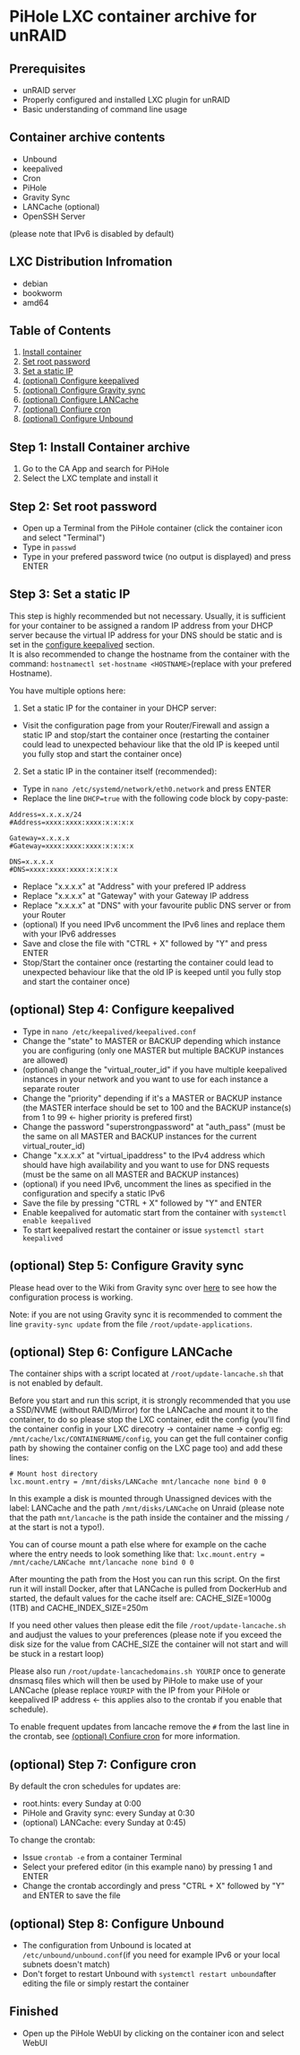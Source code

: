 # PiHole LXC container archive for unRAID

## Prerequisites

- unRAID server
- Properly configured and installed LXC plugin for unRAID
- Basic understanding of command line usage

## Container archive contents

- Unbound
- keepalived
- Cron
- PiHole
- Gravity Sync
- LANCache (optional)
- OpenSSH Server

(please note that IPv6 is disabled by default)

## LXC Distribution Infromation

- debian
- bookworm
- amd64

## Table of Contents

1. [Install container](#step-1-install-container-archive)
2. [Set root password](#step-2-set-root-password)
3. [Set a static IP](#step-3-set-a-static-ip)
4. [(optional) Configure keepalived](#optional-step-4-configure-keepalived)
5. [(optional) Configure Gravity sync](#optional-step-5-configure-gravity-sync)
6. [(optional) Configure LANCache](#optional-step-6-configure-lancache)
7. [(optional) Confiure cron](#optional-step-7-configure-cron)
8. [(optional) Configure Unbound](#optional-step-8-configure-unbound)

## Step 1: Install Container archive

1. Go to the CA App and search for PiHole
2. Select the LXC template and install it

## Step 2: Set root password

- Open up a Terminal from the PiHole container (click the container icon and select "Terminal")
- Type in `passwd`
- Type in your prefered password twice (no output is displayed) and press ENTER


## Step 3: Set a static IP

This step is highly recommended but not necessary. Usually, it is sufficient for your container to be assigned a random IP address from your DHCP server because the virtual IP address for your DNS should be static and is set in the [configure keepalived](#step-4-configure-keepalived) section.  
It is also recommended to change the hostname from the container with the command: `hostnamectl set-hostname <HOSTNAME>`(replace <HOSTNAME> with your prefered Hostname).

You have multiple options here:

1. Set a static IP for the container in your DHCP server:
- Visit the configuration page from your Router/Firewall and assign a static IP and stop/start the container once
  (restarting the container could lead to unexpected behaviour like that the old IP is keeped until you fully stop and start the container once)
2. Set a static IP in the container itself (recommended):
- Type in `nano /etc/systemd/network/eth0.network` and press ENTER
- Replace the line `DHCP=true` with the following code block by copy-paste:
```
Address=x.x.x.x/24
#Address=xxxx:xxxx:xxxx:x:x:x:x 

Gateway=x.x.x.x
#Gateway=xxxx:xxxx:xxxx:x:x:x:x  

DNS=x.x.x.x
#DNS=xxxx:xxxx:xxxx:x:x:x:x
```
- Replace "x.x.x.x" at "Address" with your prefered IP address
- Replace "x.x.x.x" at "Gateway" with your Gateway IP address
- Replace "x.x.x.x" at "DNS" with your favourite public DNS server or from your Router
- (optional) If you need IPv6 uncomment the IPv6 lines and replace them with your IPv6 addresses
- Save and close the file with "CTRL + X" followed by "Y" and press ENTER
- Stop/Start the container once
  (restarting the container could lead to unexpected behaviour like that the old IP is keeped until you fully stop and start the container once)

## (optional) Step 4: Configure keepalived

- Type in `nano /etc/keepalived/keepalived.conf`
- Change the "state" to MASTER or BACKUP depending which instance you are configuring (only one MASTER but multiple BACKUP instances are allowed)
- (optional) change the "virtual_router_id" if you have multiple keepalived instances in your network and you want to use for each instance a separate router
- Change the "priority" depending if it's a MASTER or BACKUP instance
  (the MASTER interface should be set to 100 and the BACKUP instance(s) from 1 to 99 <- higher priority is prefered first)
- Change the password "superstrongpassword" at "auth_pass" (must be the same on all MASTER and BACKUP instances for the current virtual_router_id)
- Change "x.x.x.x" at "virtual_ipaddress" to the IPv4 address which should have high availability and you want to use for DNS requests (must be the same on all MASTER and BACKUP instances)
- (optional) if you need IPv6, uncomment the lines as specified in the configuration and specify a static IPv6
- Save the file by pressing "CTRL + X" followed by "Y" and ENTER
- Enable keepalived for automatic start from the container with `systemctl enable keepalived`
- To start keepalived restart the container or issue `systemctl start keepalived` 

## (optional) Step 5: Configure Gravity sync

Please head over to the Wiki from Gravity sync over [here](https://github.com/vmstan/gravity-sync/wiki/Installing#configuration) to see how the configuration process is working.  

Note: if you are not using Gravity sync it is recommended to comment the line `gravity-sync update` from the file `/root/update-applications`.

## (optional) Step 6: Configure LANCache

The container ships with a script located at `/root/update-lancache.sh` that is not enabled by default.

Before you start and run this script, it is strongly recommended that you use a SSD/NVME (without RAID/Mirror) for the LANCache and mount it to the container, to do so please stop the LXC container, edit the config (you'll find the container config in your LXC direcotry -> container name -> config eg: `/mnt/cache/lxc/CONTAINERNAME/config`, you can get the full container config path by showing the container config on the LXC page too) and add these lines:
```
# Mount host directory
lxc.mount.entry = /mnt/disks/LANCache mnt/lancache none bind 0 0
```
In this example a disk is mounted through Unassigned devices with the label: LANCache and the path `/mnt/disks/LANCache` on Unraid (please note that the path `mnt/lancache` is the path inside the container and the missing `/` at the start is not a typo!).

You can of course mount a path else where for example on the cache where the entry needs to look something like that:
`lxc.mount.entry = /mnt/cache/LANCache mnt/lancache none bind 0 0`

After mounting the path from the Host you can run this script. On the first run it will install Docker, after that LANCache is pulled from DockerHub and started, the default values for the cache itself are: CACHE_SIZE=1000g (1TB) and CACHE_INDEX_SIZE=250m

If you need other values then please edit the file `/root/update-lancache.sh` and audjust the values to your preferences (please note if you exceed the disk size for the value from CACHE_SIZE the container will not start and will be stuck in a restart loop)

Please also run `/root/update-lancachedomains.sh YOURIP` once to generate dnsmasq files which will then be used by PiHole to make use of your LANCache (please replace `YOURIP` with the IP from your PiHole or keepalived IP address <- this applies also to the crontab if you enable that schedule).

To enable frequent updates from lancache remove the `#` from the last line in the crontab, see [(optional) Confiure cron](#optional-step-7-configure-cron) for more information.

## (optional) Step 7: Configure cron

By default the cron schedules for updates are:
- root.hints: every Sunday at 0:00
- PiHole and Gravity sync: every Sunday at 0:30
- (optional) LANCache: every Sunday at 0:45)

To change the crontab:
- Issue `crontab -e` from a container Terminal
- Select your prefered editor (in this example nano) by pressing 1 and ENTER
- Change the crontab accordingly and press "CTRL + X" followed by "Y" and ENTER to save the file

## (optional) Step 8: Configure Unbound
- The configuration from Unbound is located at `/etc/unbound/unbound.conf`(if you need for example IPv6 or your local subnets doesn't match)
- Don't forget to restart Unbound with `systemctl restart unbound`after editing the file or simply restart the container

## Finished
- Open up the PiHole WebUI by clicking on the container icon and select WebUI
